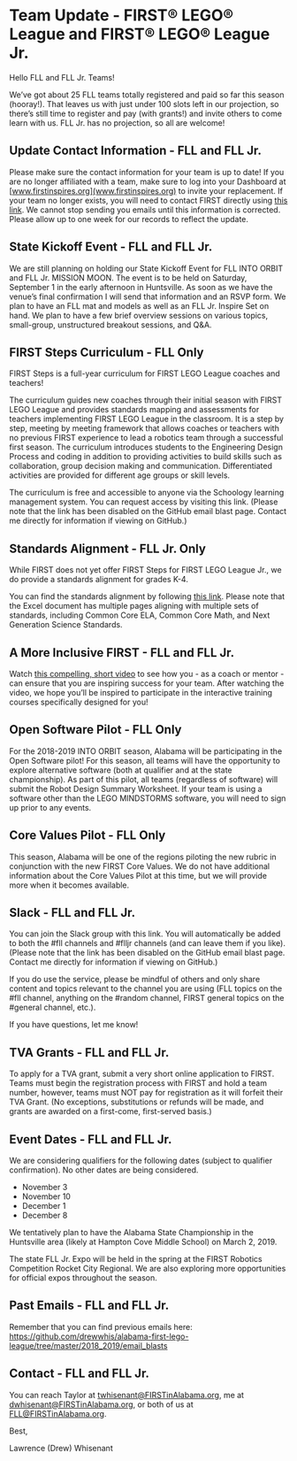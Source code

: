 # Team Update - FIRST® LEGO® League and FIRST® LEGO® League Jr.

Hello FLL and FLL Jr. Teams!

We’ve got about 25 FLL teams totally registered and paid so far this season (hooray!). 
That leaves us with just under 100 slots left in our projection, so there’s still time to register and pay (with grants!) and invite others to come learn with us. 
FLL Jr. has no projection, so all are welcome!

## Update Contact Information - FLL and FLL Jr.
Please make sure the contact information for your team is up to date! 
If you are no longer affiliated with a team, make sure to log into your Dashboard at [www.firstinspires.org](www.firstinspires.org) to invite your replacement. 
If your team no longer exists, you will need to contact FIRST directly using [this link](https://www.firstinspires.org/about/contact-us). 
We cannot stop sending you emails until this information is corrected. 
Please allow up to one week for our records to reflect the update.

## State Kickoff Event - FLL and FLL Jr.
We are still planning on holding our State Kickoff Event for FLL INTO ORBIT and FLL Jr. MISSION MOON. 
The event is to be held on Saturday, September 1 in the early afternoon in Huntsville. 
As soon as we have the venue’s final confirmation I will send that information and an RSVP form. 
We plan to have an FLL mat and models as well as an FLL Jr. Inspire Set on hand. 
We plan to have a few brief overview sessions on various topics, small-group, unstructured breakout sessions, and Q&A.

## FIRST Steps Curriculum - FLL Only
FIRST Steps is a full-year curriculum for FIRST LEGO League coaches and teachers!

The curriculum guides new coaches through their initial season with FIRST LEGO League and provides standards mapping and assessments for teachers implementing FIRST LEGO League in the classroom. 
It is a step by step, meeting by meeting framework that allows coaches or teachers with no previous FIRST experience to lead a robotics team through a successful first season. 
The curriculum introduces students to the Engineering Design Process and coding in addition to providing activities to build skills such as collaboration, group decision making and communication. 
Differentiated activities are provided for different age groups or skill levels. 

The curriculum is free and accessible to anyone via the Schoology learning management system. 
You can request access by visiting this link. 
(Please note that the link has been disabled on the GitHub email blast page. 
Contact me directly for information if viewing on GitHub.)

## Standards Alignment - FLL Jr. Only
While FIRST does not yet offer FIRST Steps for FIRST LEGO League Jr., we do provide a standards alignment for grades K-4. 

You can find the standards alignment by following [this link](https://www.firstinspires.org/resource-library/flljr/standard-alignment-map). 
Please note that the Excel document has multiple pages aligning with multiple sets of standards, including Common Core ELA, Common Core Math, and Next Generation Science Standards.

## A More Inclusive FIRST - FLL and FLL Jr.
Watch [this compelling, short video](https://www.firstinspires.org/about/diversityinclusion?utm_source=partner-blast&utm_medium=flljr&utm_campaign=edi-training-019) to see how you - as a coach or mentor - can ensure that you are inspiring success for your team. 
After watching the video, we hope you’ll be inspired to participate in the interactive training courses specifically designed for you!

## Open Software Pilot - FLL Only
For the 2018-2019 INTO ORBIT season, Alabama will be participating in the Open Software pilot! 
For this season, all teams will have the opportunity to explore alternative software (both at qualifier and at the state championship). 
As part of this pilot, all teams (regardless of software) will submit the Robot Design Summary Worksheet. 
If your team is using a software other than the LEGO MINDSTORMS software, you will need to sign up prior to any events.

## Core Values Pilot - FLL Only
This season, Alabama will be one of the regions piloting the new rubric in conjunction with the new FIRST Core Values. 
We do not have additional information about the Core Values Pilot at this time, but we will provide more when it becomes available.

## Slack - FLL and FLL Jr.
You can join the Slack group with this link. 
You will automatically be added to both the #fll channels and #flljr channels (and can leave them if you like). 
(Please note that the link has been disabled on the GitHub email blast page. 
Contact me directly for information if viewing on GitHub.)

If you do use the service, please be mindful of others and only share content and topics relevant to the channel you are using (FLL topics on the #fll channel, anything on the #random channel, FIRST general topics on the #general channel, etc.).

If you have questions, let me know!

## TVA Grants - FLL and FLL Jr.
To apply for a TVA grant, submit a very short online application to FIRST. 
Teams must begin the registration process with FIRST and hold a team number, however, teams must NOT pay for registration as it will forfeit their TVA Grant. 
(No exceptions, substitutions or refunds will be made, and grants are awarded on a first-come, first-served basis.)

## Event Dates - FLL and FLL Jr.
We are considering qualifiers for the following dates (subject to qualifier confirmation). No other dates are being considered.
* November 3
* November 10
* December 1
* December 8

We tentatively plan to have the Alabama State Championship in the Huntsville area (likely at Hampton Cove Middle School) on March 2, 2019.

The state FLL Jr. Expo will be held in the spring at the FIRST Robotics Competition Rocket City Regional. 
We are also exploring more opportunities for official expos throughout the season.

## Past Emails - FLL and FLL Jr.
Remember that you can find previous emails here: https://github.com/drewwhis/alabama-first-lego-league/tree/master/2018_2019/email_blasts

## Contact - FLL and FLL Jr.
You can reach Taylor at twhisenant@FIRSTinAlabama.org, me at dwhisenant@FIRSTinAlabama.org, or both of us at FLL@FIRSTinAlabama.org.

Best,

Lawrence (Drew) Whisenant
